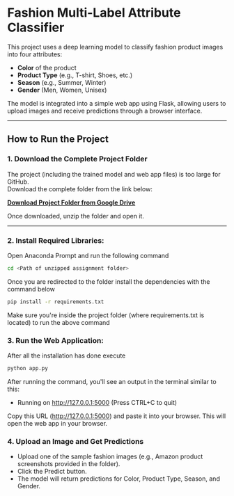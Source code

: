 # Fashion Multi-Label Attribute Classifier

This project uses a deep learning model to classify fashion product images into four attributes:
- **Color** of the product
- **Product Type** (e.g., T-shirt, Shoes, etc.)
- **Season** (e.g., Summer, Winter)
- **Gender** (Men, Women, Unisex)

The model is integrated into a simple web app using Flask, allowing users to upload images and receive predictions through a browser interface.

---

## How to Run the Project

### 1. Download the Complete Project Folder

The project (including the trained model and web app files) is too large for GitHub.  
Download the complete folder from the link below:

 **[Download Project Folder from Google Drive](https://drive.google.com/drive/folders/1ETmpZWLQIq4AJuJwXRj6VuH5vxRxwqQR?usp=sharing)**

Once downloaded, unzip the folder and open it.

---

### 2. Install Required Libraries:
Open Anaconda Prompt and run the following command
``` bash
cd <Path of unzipped assignment folder>
```
Once you are redirected to the folder install the dependencies with the command below

```bash
pip install -r requirements.txt
```
Make sure you're inside the project folder (where requirements.txt is located) to run the above command

### 3. Run the Web Application:
After all the installation has done execute 
```bash
python app.py
```
After running the command, you'll see an output in the terminal similar to this:
 * Running on http://127.0.0.1:5000 (Press CTRL+C to quit)

Copy this URL (http://127.0.0.1:5000) and paste it into your browser. This will open the web app in your browser.

### 4. Upload an Image and Get Predictions
* Upload one of the sample fashion images (e.g., Amazon product screenshots provided in the folder).
* Click the Predict button.
* The model will return predictions for Color, Product Type, Season, and Gender.
 


